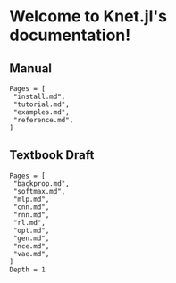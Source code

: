 Welcome to Knet.jl's documentation!
===================================

## Manual

```@contents
Pages = [
 "install.md",
 "tutorial.md",
 "examples.md",
 "reference.md",
]
```

## Textbook Draft

```@contents
Pages = [
 "backprop.md",
 "softmax.md",
 "mlp.md",
 "cnn.md",
 "rnn.md",
 "rl.md",
 "opt.md",
 "gen.md",
 "nce.md",
 "vae.md",
]
Depth = 1
```
